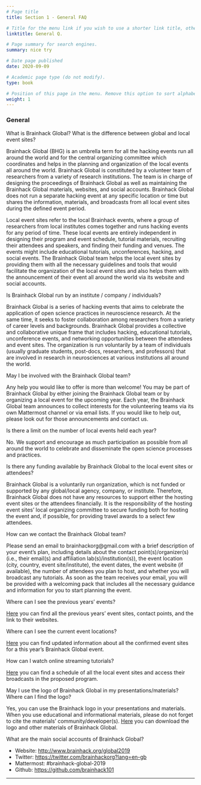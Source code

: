 ```yaml
---
# Page title
title: Section 1 - General FAQ

# Title for the menu link if you wish to use a shorter link title, otherwise remove this option.
linktitle: General Q.

# Page summary for search engines.
summary: nice try

# Date page published
date: 2020-09-09

# Academic page type (do not modify).
type: book

# Position of this page in the menu. Remove this option to sort alphabetically.
weight: 1
---
```



<div class="faq-section-section"><h3>General</h3><div class="accordion" id="faq"><div class="card"><div class="card-header collapsed" data-toggle="collapse" data-target="#collapse-0-0" aria-expanded="false"><p>What is Brainhack Global? What is the difference between global and local event sites?</p>
</div><div id="collapse-0-0" class="collapse" data-parent="#faq" style=""><div class="card-body"><p>Brainhack Global (BHG) is an umbrella term for all the hacking events run all around the world and for the central organizing committee which coordinates and helps in the planning and organization of the local events all around the world. Brainhack Global is constituted by a volunteer team of researchers from a variety of research institutions. The team is in charge of designing the proceedings of Brainhack Global as well as maintaining the Brainhack Global materials, websites, and social accounts. Brainhack Global does not run a separate hacking event at any specific location or time but shares the information, materials, and broadcasts from all local event sites during the defined event period.</p>
<p>Local event sites refer to the local Brainhack events, where a group of researchers from local institutes comes together and runs hacking events for any period of time. These local events are entirely independent in designing their program and event schedule, tutorial materials, recruiting their attendees and speakers, and finding their funding and venues. The events might include educational tutorials, unconferences, hacking, and social events. The Brainhack Global team helps the local event sites by providing them with all the necessary guidelines and tools that would facilitate the organization of the local event sites and also helps them with the announcement of their event all around the world via its website and social accounts.</p>
</div></div></div><div class="card"><div class="card-header" data-toggle="collapse" data-target="#collapse-0-1"><p>Is Brainhack Global run by an institute / company / individuals?</p>
</div><div id="collapse-0-1" class="collapse" data-parent="#faq"><div class="card-body"><p>Brainhack Global is a series of hacking events that aims to celebrate the application of open science practices in neuroscience research. At the same time, it seeks to foster collaboration among researchers from a variety of career levels and backgrounds. Brainhack Global provides a collective and collaborative unique frame that includes hacking, educational tutorials, unconference events, and networking opportunities between the attendees and event sites. The organization is run voluntarily by a team of individuals (usually graduate students, post-docs, researchers, and professors) that are involved in research in neurosciences at various institutions all around the world.</p>
</div></div></div><div class="card"><div class="card-header" data-toggle="collapse" data-target="#collapse-0-2"><p>May I be involved with the Brainhack Global team?</p>
</div><div id="collapse-0-2" class="collapse" data-parent="#faq"><div class="card-body"><p>Any help you would like to offer is more than welcome! You may be part of Brainhack Global by either joining the Brainhack Global team or by organizing a local event for the upcoming year. Each year, the Brainhack Global team announces to collect interests for the volunteering teams via its own Mattermost channel or via email lists. If you would like to help out, please look out for those announcements and contact us.</p>
</div></div></div><div class="card"><div class="card-header" data-toggle="collapse" data-target="#collapse-0-3"><p>Is there a limit on the number of local events held each year?</p>
</div><div id="collapse-0-3" class="collapse" data-parent="#faq"><div class="card-body"><p>No. We support and encourage as much participation as possible from all around the world to celebrate and disseminate the open science processes and practices.</p>
</div></div></div><div class="card"><div class="card-header" data-toggle="collapse" data-target="#collapse-0-4"><p>Is there any funding available by Brainhack Global to the local event sites or attendees?</p>
</div><div id="collapse-0-4" class="collapse" data-parent="#faq"><div class="card-body"><p>Brainhack Global is a voluntarily run organization, which is not funded or supported by any global/local agency, company, or institute. Therefore, Brainhack Global does not have any resources to support either the hosting event sites or the attendees financially. It is the responsibility of the hosting event sites’ local organizing committee to secure funding both for hosting the event and, if possible, for providing travel awards to a select few attendees.</p>
</div></div></div><div class="card"><div class="card-header" data-toggle="collapse" data-target="#collapse-0-5"><p>How can we contact the Brainhack Global team?</p>
</div><div id="collapse-0-5" class="collapse" data-parent="#faq"><div class="card-body"><p>Please send an email to brainhackorg@gmail.com with a brief description of your event’s plan, including details about the contact point(s)/organizer(s) (i.e., their email(s) and affiliation lab(s)/institution(s)), the event location (city, country, event site/institute), the event dates, the event website (if available), the number of attendees you plan to host, and whether you will broadcast any tutorials. As soon as the team receives your email, you will be provided with a welcoming pack that includes all the necessary guidance and information for you to start planning the event.  </p>
</div></div></div><div class="card"><div class="card-header" data-toggle="collapse" data-target="#collapse-0-6"><p>Where can I see the previous years’ events?</p>
</div><div id="collapse-0-6" class="collapse" data-parent="#faq"><div class="card-body"><p><a href="http://brainhack.org">Here</a> you can find all the previous years’ event sites, contact points, and the link to their websites.</p>
</div></div></div><div class="card"><div class="card-header" data-toggle="collapse" data-target="#collapse-0-7"><p>Where can I see the current event locations?</p>
</div><div id="collapse-0-7" class="collapse" data-parent="#faq"><div class="card-body"><p><a href="http://brainhack.org/global2019/locations">Here</a> you can find updated information about all the confirmed event sites for a this year’s Brainhack Global event.</p>
</div></div></div><div class="card"><div class="card-header" data-toggle="collapse" data-target="#collapse-0-8"><p>How can I watch online streaming tutorials?</p>
</div><div id="collapse-0-8" class="collapse" data-parent="#faq"><div class="card-body"><p><a href="https://calendar.google.com/calendar?cid=ODJtZnVkNHNuZWVhYTk5MWI1cXB1MXJtNTRAZ3JvdXAuY2FsZW5kYXIuZ29vZ2xlLmNvbQ">Here</a> you can find a schedule of all the local event sites and access their broadcasts in the proposed program. </p>
</div></div></div><div class="card"><div class="card-header" data-toggle="collapse" data-target="#collapse-0-9"><p>May I use the logo of Brainhack Global in my presentations/materials? Where can I find the logo?</p>
</div><div id="collapse-0-9" class="collapse" data-parent="#faq"><div class="card-body"><p>Yes, you can use the Brainhack logo in your presentations and materials. When you use educational and informational materials, please do not forget to cite the materials’ community/developer(s). <a href="https://github.com/brainhackorg/pr-material">Here</a> you can download the logo and other materials of Brainhack Global.</p>
</div></div></div><div class="card"><div class="card-header" data-toggle="collapse" data-target="#collapse-0-10"><p>What are the main social accounts of Brainhack Global?</p>
</div><div id="collapse-0-10" class="collapse" data-parent="#faq"><div class="card-body"><ul>
<li>Website: <a href="http://www.brainhack.org/global2019">http://www.brainhack.org/global2019</a></li>
<li>Twitter: <a href="https://twitter.com/brainhackorg?lang=en-gb">https://twitter.com/brainhackorg?lang=en-gb</a></li>
<li>Mattermost: #brainhack-global-2019</li>
<li>Github: <a href="https://github.com/brainhack101">https://github.com/brainhack101</a></li>
</ul>
</div></div></div></div><hr class="d-none d-lg-block mb-0 ml-0"></div>


